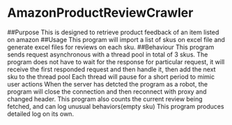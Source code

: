 # AmazonProductReviewCrawler

##Purpose
This is designed to retrieve product feedback of an item listed on amazon
##Usage
This program will import a list of skus on excel file and generate excel files for reviews on each sku.
##Behaviour
This program sends request asynchronous with a thread pool in total of 3 skus. The program does not have to wait for the response for particular request, it will receive the first responded request and then handle it, then add the next sku to the thread pool
Each thread will pause for a short period to mimic user actions
When the server has detcted the program as a robot, the program will close the connection and then reconnect with proxy and changed header.
This program also counts the current review being fetched, and  can log unusual behaviors(empty sku)
This program produces detailed log on its own.

